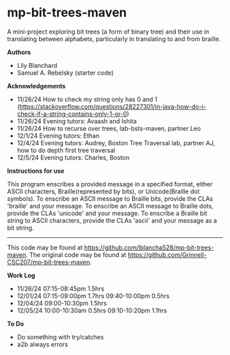 # mp-bit-trees-maven

A mini-project exploring bit trees (a form of binary tree) and their use in translating between alphabets, particularly in translating to and from braille.

**Authors**

* Lily Blanchard
* Samuel A. Rebelsky (starter code)

**Acknowledgements**

* 11/26/24 How to check my string only has 0 and 1 (https://stackoverflow.com/questions/28227301/in-java-how-do-i-check-if-a-string-contains-only-1-or-0)
* 11/26/24 Evening tutors: Avaash and Ishita
* 11/26/24 How to recurse over trees, lab-bsts-maven, partner Leo
* 12/1/24  Evening tutors: Ethan
* 12/4/24  Evening tutors: Audrey, Boston
            Tree Traversal lab, partner AJ, how to do depth first tree traversal
* 12/5/24  Evening tutors: Charles, Boston

**Instructions for use**

This program enscribes a provided message in a specified format, either ASCII characters, Braille(represented by bits), or Unicode(Braille dot symbols).
To enscribe an ASCII message to Braille bits, provide the CLAs 'braille' and your message.
To enscribe an ASCII message to Braille dots, provide the CLAs 'unicode' and your message.
To enscribe a Braille bit string to ASCII characters, provide the CLAs 'ascii' and your message as a bit string. 

---

This code may be found at <https://github.com/lblancha528/mp-bit-trees-maven>. The original code may be found at <https://github.com/Grinnell-CSC207/mp-bit-trees-maven>.

**Work Log**
* 11/26/24      07:15-08:45pm       1.5hrs
* 12/01/24      07:15-09:00pm       1.7hrs
                09:40-10:00pm       0.5hrs
* 12/04/24      09:00-10:30pm       1.5hrs
* 12/05/24      10:00-10:30am       0.5hrs
                09:10-10:20pm       1.1hrs

**To Do**
* Do something with try/catches
* a2b always errors
